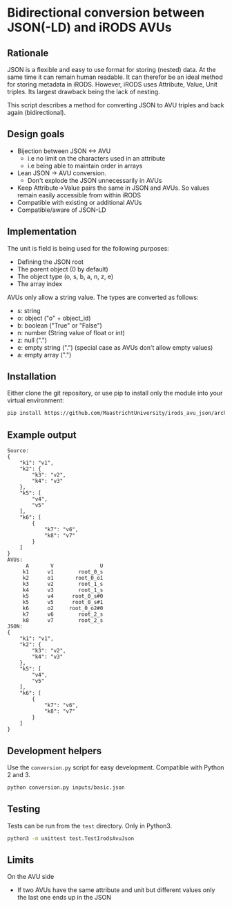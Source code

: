 # Bidirectional conversion between JSON(-LD) and iRODS AVUs

## Rationale

JSON is a flexible and easy to use format for storing (nested) data. At the same time 
it can remain human readable. It can therefor be an ideal method for 
storing metadata in iRODS. However, iRODS uses Attribute, Value, Unit triples. Its 
largest drawback being the lack of nesting. 

This script describes a method for converting JSON to AVU triples and back again 
(bidirectional).

## Design goals

* Bijection between JSON <-> AVU
  * i.e no limit on the characters used in an attribute
  * i.e being able to maintain order in arrays
* Lean JSON -> AVU conversion. 
  * Don't explode the JSON unnecessarily in AVUs
* Keep Attribute->Value pairs the same in JSON and AVUs. So values remain easily accessible from within iRODS
* Compatible with existing or additional AVUs 
* Compatible/aware of JSON-LD


## Implementation
The unit is field is being used for the following purposes:

* Defining the JSON root
* The parent object (0 by default)
* The object type (o, s, b, a, n, z, e)
* The array index

AVUs only allow a string value. The types are converted as follows:

* s: string 
* o: object ("o" + object_id)
* b: boolean ("True" or "False")
* n: number (String value of float or int)
* z: null (".")
* e: empty string (".") (special case as AVUs don't allow empty values)
* a: empty array (".")

## Installation
Either clone the git repository, or use pip to install only the module into your virtual environment:
```bash
pip install https://github.com/MaastrichtUniversity/irods_avu_json/archive/master.zip
```

## Example output
```
Source:
{
    "k1": "v1",
    "k2": {
        "k3": "v2",
        "k4": "v3"
    },
    "k5": [
        "v4",
        "v5"
    ],
    "k6": [
        {
            "k7": "v6",
            "k8": "v7"
        }
    ]
}
AVUs:
      A       V               U
     k1      v1        root_0_s
     k2      o1       root_0_o1
     k3      v2        root_1_s
     k4      v3        root_1_s
     k5      v4      root_0_s#0
     k5      v5      root_0_s#1
     k6      o2     root_0_o2#0
     k7      v6        root_2_s
     k8      v7        root_2_s
JSON:
{
    "k1": "v1",
    "k2": {
        "k3": "v2",
        "k4": "v3"
    },
    "k5": [
        "v4",
        "v5"
    ],
    "k6": [
        {
            "k7": "v6",
            "k8": "v7"
        }
    ]
}
```
## Development helpers

Use the `conversion.py` script for easy development. Compatible with Python 2 and 3.

```bash
python conversion.py inputs/basic.json
```

## Testing
Tests can be run from the `test` directory. Only in Python3.

```bash
python3 -m unittest test.TestIrodsAvuJson
```

## Limits

On the AVU side
* If two AVUs have the same attribute and unit but different values only the last one ends up in the JSON
